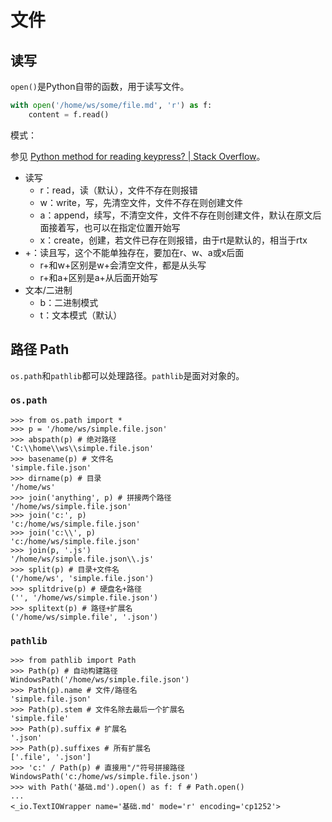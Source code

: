 # 文件

## 读写

`open()`是Python自带的函数，用于读写文件。

```python
with open('/home/ws/some/file.md', 'r') as f:
    content = f.read()
```

模式：

参见 [Python method for reading keypress? | Stack Overflow](https://stackoverflow.com/questions/12175964/python-method-for-reading-keypress)。

- 读写
    - r：read，读（默认），文件不存在则报错
    - w：write，写，先清空文件，文件不存在则创建文件
    - a：append，续写，不清空文件，文件不存在则创建文件，默认在原文后面接着写，也可以在指定位置开始写
    - x：create，创建，若文件已存在则报错，由于rt是默认的，相当于rtx
- +：读且写，这个不能单独存在，要加在r、w、a或x后面
    - r+和w+区别是w+会清空文件，都是从头写
    - r+和a+区别是a+从后面开始写
- 文本/二进制
    - b：二进制模式
    - t：文本模式（默认）

## 路径 Path

`os.path`和`pathlib`都可以处理路径。`pathlib`是面对对象的。

### `os.path`

```shell
>>> from os.path import *
>>> p = '/home/ws/simple.file.json'
>>> abspath(p) # 绝对路径
'C:\\home\\ws\\simple.file.json'
>>> basename(p) # 文件名
'simple.file.json'
>>> dirname(p) # 目录
'/home/ws'
>>> join('anything', p) # 拼接两个路径
'/home/ws/simple.file.json'
>>> join('c:', p)
'c:/home/ws/simple.file.json'
>>> join('c:\\', p)
'c:/home/ws/simple.file.json'
>>> join(p, '.js')
'/home/ws/simple.file.json\\.js'
>>> split(p) # 目录+文件名
('/home/ws', 'simple.file.json')
>>> splitdrive(p) # 硬盘名+路径
('', '/home/ws/simple.file.json')
>>> splitext(p) # 路径+扩展名
('/home/ws/simple.file', '.json')
```

### `pathlib`

```shell
>>> from pathlib import Path
>>> Path(p) # 自动构建路径
WindowsPath('/home/ws/simple.file.json')
>>> Path(p).name # 文件/路径名
'simple.file.json'
>>> Path(p).stem # 文件名除去最后一个扩展名
'simple.file'
>>> Path(p).suffix # 扩展名
'.json'
>>> Path(p).suffixes # 所有扩展名
['.file', '.json']
>>> 'c:' / Path(p) # 直接用"/"符号拼接路径
WindowsPath('c:/home/ws/simple.file.json')
>>> with Path('基础.md').open() as f: f # Path.open()
...
<_io.TextIOWrapper name='基础.md' mode='r' encoding='cp1252'>
```
